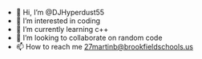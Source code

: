 - 👋 Hi, I’m @DJHyperdust55
- 👀 I’m interested in coding
- 🌱 I’m currently learning c++
- 💞️ I’m looking to collaborate on random code
- 📫 How to reach me 27martinb@brookfieldschools.us

<!---
DJHyperdust55/DJHyperdust55 is a ✨ special ✨ repository because its `README.md` (this file) appears on your GitHub profile.
You can click the Preview link to take a look at your changes.
--->

